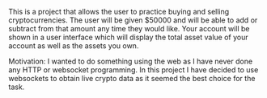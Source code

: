 This is a project that allows the user to practice buying and selling cryptocurrencies. The user will be given $50000 
and will be able to add or subtract from that amount any time they would like. Your account will be shown in a user interface 
which will display the total asset value of your account as well as the assets you own.

Motivation: I wanted to do something using the web as I have never done any HTTP or websocket programming. In this 
project I have decided to use websockets to obtain live crypto data as it seemed the best choice for the task.
